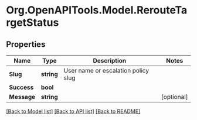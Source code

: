 # Org.OpenAPITools.Model.RerouteTargetStatus
## Properties

Name | Type | Description | Notes
------------ | ------------- | ------------- | -------------
**Slug** | **string** | User name or escalation policy slug | 
**Success** | **bool** |  | 
**Message** | **string** |  | [optional] 

[[Back to Model list]](../README.md#documentation-for-models) [[Back to API list]](../README.md#documentation-for-api-endpoints) [[Back to README]](../README.md)

